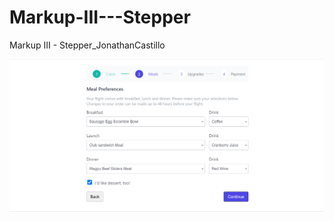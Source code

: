 # Markup-III---Stepper
Markup III - Stepper_JonathanCastillo


![capture Jonathan](https://raw.githubusercontent.com/JonathanCastillo-Ksquare/Markup-III---Stepper/44ab768c067319dc25a97bf5e88af0ac792bf6f6/capture.png)